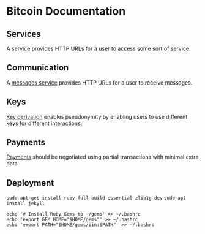 # Bitcoin Documentation

## Services

A [service](services.md) provides HTTP URLs for a user to access some sort of service.

## Communication

A [messages service](messages_service.md) provides HTTP URLs for a user to receive messages.

## Keys

[Key derivation](key_derivation.md) enables pseudonymity by enabling users to use different keys for different interactions.

## Payments

[Payments](payments.md) should be negotiated using partial transactions with minimal extra data.



## Deployment

`sudo apt-get install ruby-full build-essential zlib1g-dev`
`sudo apt install jekyll`

```
echo '# Install Ruby Gems to ~/gems' >> ~/.bashrc
echo 'export GEM_HOME="$HOME/gems"' >> ~/.bashrc
echo 'export PATH="$HOME/gems/bin:$PATH"' >> ~/.bashrc
```


